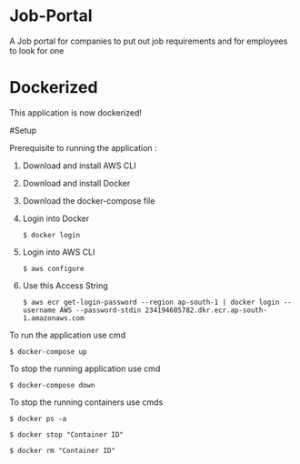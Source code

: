 # Job-Portal
A Job portal for companies to put out job requirements and for employees to look for one

# Dockerized
This application is now dockerized!

#Setup

Prerequisite to running the application :

1. Download and install AWS CLI

2. Download and install Docker

3. Download the docker-compose file

4. Login into Docker
    ```
    $ docker login
    
5. Login into AWS CLI
    ```
    $ aws configure
    ```
6. Use this Access String 
    ```
    $ aws ecr get-login-password --region ap-south-1 | docker login --username AWS --password-stdin 234194605782.dkr.ecr.ap-south-1.amazonaws.com 
    ```
    
    


To run the application use cmd 

```
$ docker-compose up
```
To stop the running application use cmd 

```
$ docker-compose down
```
To stop the running containers use cmds

```
$ docker ps -a
```
```
$ docker stop "Container ID"
```
```
$ docker rm "Container ID"
```
